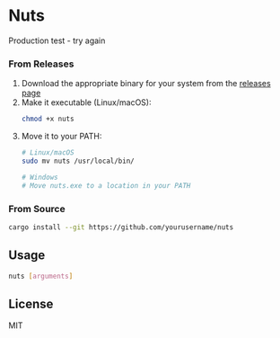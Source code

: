 # Nuts
 
Production test - try again

### From Releases

1. Download the appropriate binary for your system from the [releases page](https://github.com/wellcode-ai/nuts/releases)
2. Make it executable (Linux/macOS):
   ```bash
   chmod +x nuts
   ```
3. Move it to your PATH:
   ```bash
   # Linux/macOS
   sudo mv nuts /usr/local/bin/
   
   # Windows
   # Move nuts.exe to a location in your PATH
   ```

### From Source

```bash
cargo install --git https://github.com/yourusername/nuts
```

## Usage

```bash
nuts [arguments]
```

## License

MIT
